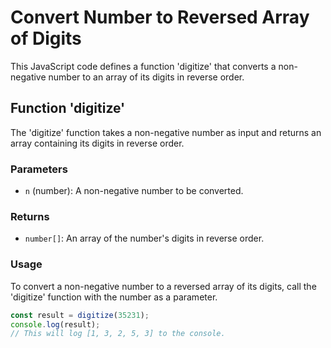 # Convert Number to Reversed Array of Digits

This JavaScript code defines a function 'digitize' that converts a non-negative number to an array of its digits in reverse order.

## Function 'digitize'

The 'digitize' function takes a non-negative number as input and returns an array containing its digits in reverse order.

### Parameters

- `n` (number): A non-negative number to be converted.

### Returns

- `number[]`: An array of the number's digits in reverse order.

### Usage

To convert a non-negative number to a reversed array of its digits, call the 'digitize' function with the number as a parameter.

```javascript
const result = digitize(35231);
console.log(result);
// This will log [1, 3, 2, 5, 3] to the console.
